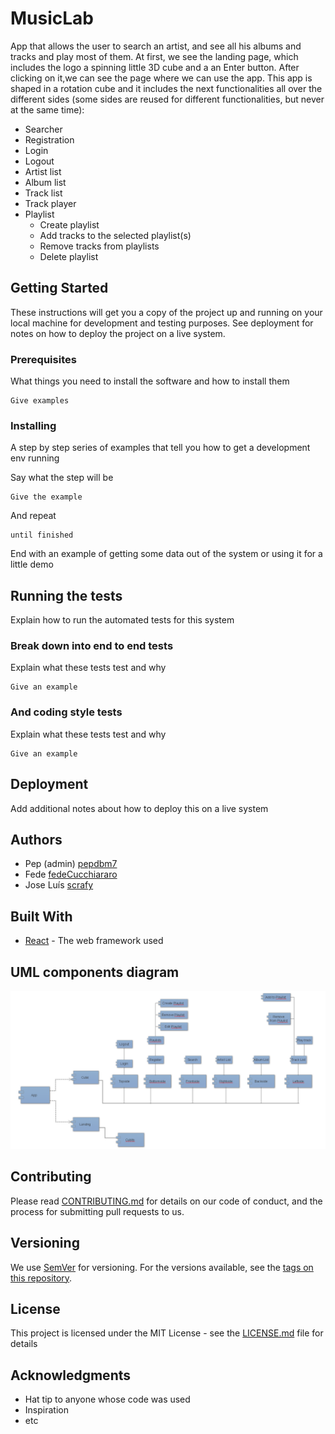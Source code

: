 # MusicLab  

App that allows the user to search an artist, and see all his albums and tracks and play most of them. At first, we see the landing page, which includes the logo a spinning little 3D cube and a an Enter button. After clicking on it,we can see the page where we can use the app. This app is shaped in a rotation cube and it includes the next functionalities all over the different sides (some sides are reused for different functionalities, but never at the same time):  

* Searcher
* Registration
* Login
* Logout
* Artist list
* Album list
* Track list
* Track player
* Playlist
    * Create playlist
    * Add tracks to the selected playlist(s)
    * Remove tracks from playlists
    * Delete playlist  

  
## Getting Started

These instructions will get you a copy of the project up and running on your local machine for development and testing purposes. See deployment for notes on how to deploy the project on a live system.

### Prerequisites

What things you need to install the software and how to install them

```
Give examples
```

### Installing

A step by step series of examples that tell you how to get a development env running

Say what the step will be

```
Give the example
```

And repeat

```
until finished
```

End with an example of getting some data out of the system or using it for a little demo

## Running the tests

Explain how to run the automated tests for this system

### Break down into end to end tests

Explain what these tests test and why

```
Give an example
```

### And coding style tests

Explain what these tests test and why

```
Give an example
```

## Deployment

Add additional notes about how to deploy this on a live system  


## Authors  

- Pep (admin) [pepdbm7](https://github.com/pepdbm7)
- Fede [fedeCucchiararo](https://github.com/fedeCucchiararo)
- Jose Luís [scrafy](https://github.com/scrafy)  



## Built With  

* [React](https://reactjs.org/) - The web framework used
<!-- * [Maven](https://nodejs.org/api/modules.html) - Dependency Management -->
<!-- * [ROME](https://rometools.github.io/rome/) - Used to generate RSS Feeds -->

## UML components diagram  

![](./spotify-cube/src/assets/img/uml.PNG)  


## Contributing

Please read [CONTRIBUTING.md](https://gist.github.com/PurpleBooth/b24679402957c63ec426) for details on our code of conduct, and the process for submitting pull requests to us.

## Versioning

We use [SemVer](http://semver.org/) for versioning. For the versions available, see the [tags on this repository](https://github.com/your/project/tags). 


## License

This project is licensed under the MIT License - see the [LICENSE.md](LICENSE.md) file for details

## Acknowledgments

* Hat tip to anyone whose code was used
* Inspiration
* etc